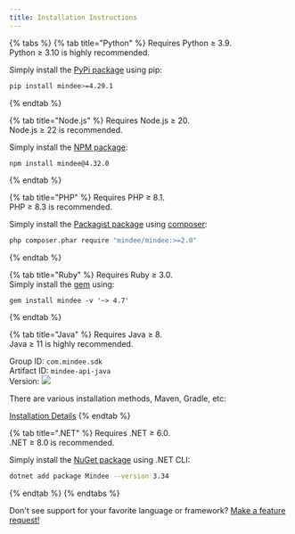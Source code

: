 ```yaml
---
title: Installation Instructions
---
```


{% tabs %}
{% tab title="Python" %}
Requires Python ≥ 3.9.\
Python ≥ 3.10 is highly recommended.

Simply install the [PyPi package](https://pypi.org/project/mindee/) using pip:

```sh
pip install mindee>=4.29.1
```
{% endtab %}

{% tab title="Node.js" %}
Requires Node.js ≥ 20.\
Node.js ≥ 22 is recommended.

Simply install the [NPM package](https://www.npmjs.com/package/mindee):

```sh
npm install mindee@4.32.0
```
{% endtab %}

{% tab title="PHP" %}
Requires PHP ≥ 8.1.\
PHP ≥ 8.3 is recommended.

Simply install the [Packagist package](https://packagist.org/packages/mindee/mindee) using [composer](https://getcomposer.org/):

```sh
php composer.phar require "mindee/mindee:>=2.0"
```
{% endtab %}

{% tab title="Ruby" %}
Requires Ruby ≥ 3.0.\
Simply install the [gem](https://rubygems.org/gems/mindee) using:

```shell
gem install mindee -v '~> 4.7'
```
{% endtab %}

{% tab title="Java" %}
Requires Java ≥ 8.\
Java ≥ 11 is highly recommended.

Group ID: `com.mindee.sdk`\
Artifact ID: `mindee-api-java`\
Version: ![](https://img.shields.io/maven-central/v/com.mindee.sdk/mindee-api-java?style=flat-square\&label=%20)

There are various installation methods, Maven, Gradle, etc:

[Installation Details](https://central.sonatype.com/artifact/com.mindee.sdk/mindee-api-java)
{% endtab %}

{% tab title=".NET" %}
Requires .NET ≥ 6.0.\
.NET ≥ 8.0 is recommended.

Simply install the [NuGet package](https://www.nuget.org/packages/Mindee) using .NET CLI:

```sh
dotnet add package Mindee --version 3.34
```
{% endtab %}
{% endtabs %}

Don't see support for your favorite language or framework? [Make a feature request!](https://feedback.mindee.com/?b=682f69c9e2404756e7e68d1c)
